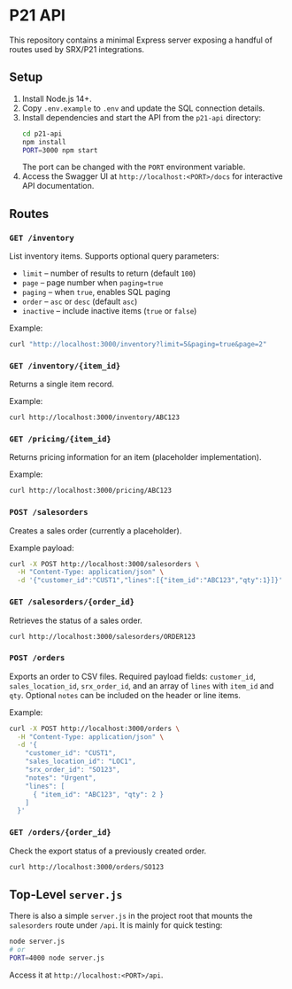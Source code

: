# P21 API

This repository contains a minimal Express server exposing a handful of routes used by SRX/P21 integrations.

## Setup

1. Install Node.js 14+.
2. Copy `.env.example` to `.env` and update the SQL connection details.
3. Install dependencies and start the API from the `p21-api` directory:
   ```bash
   cd p21-api
   npm install
   PORT=3000 npm start
   ```
   The port can be changed with the `PORT` environment variable.
4. Access the Swagger UI at `http://localhost:<PORT>/docs` for interactive API documentation.

## Routes

### `GET /inventory`
List inventory items. Supports optional query parameters:
- `limit` – number of results to return (default `100`)
- `page` – page number when `paging=true`
- `paging` – when `true`, enables SQL paging
- `order` – `asc` or `desc` (default `asc`)
- `inactive` – include inactive items (`true` or `false`)

Example:
```bash
curl "http://localhost:3000/inventory?limit=5&paging=true&page=2"
```

### `GET /inventory/{item_id}`
Returns a single item record.

Example:
```bash
curl http://localhost:3000/inventory/ABC123
```

### `GET /pricing/{item_id}`
Returns pricing information for an item (placeholder implementation).

Example:
```bash
curl http://localhost:3000/pricing/ABC123
```

### `POST /salesorders`
Creates a sales order (currently a placeholder).

Example payload:
```bash
curl -X POST http://localhost:3000/salesorders \
  -H "Content-Type: application/json" \
  -d '{"customer_id":"CUST1","lines":[{"item_id":"ABC123","qty":1}]}'
```

### `GET /salesorders/{order_id}`
Retrieves the status of a sales order.

```bash
curl http://localhost:3000/salesorders/ORDER123
```

### `POST /orders`
Exports an order to CSV files. Required payload fields:
`customer_id`, `sales_location_id`, `srx_order_id`, and an array of `lines` with `item_id` and `qty`.
Optional `notes` can be included on the header or line items.

Example:
```bash
curl -X POST http://localhost:3000/orders \
  -H "Content-Type: application/json" \
  -d '{
    "customer_id": "CUST1",
    "sales_location_id": "LOC1",
    "srx_order_id": "SO123",
    "notes": "Urgent",
    "lines": [
      { "item_id": "ABC123", "qty": 2 }
    ]
  }'
```

### `GET /orders/{order_id}`
Check the export status of a previously created order.

```bash
curl http://localhost:3000/orders/SO123
```

## Top-Level `server.js`
There is also a simple `server.js` in the project root that mounts the `salesorders` route under `/api`. It is mainly for quick testing:

```bash
node server.js
# or
PORT=4000 node server.js
```

Access it at `http://localhost:<PORT>/api`.

